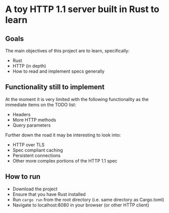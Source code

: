 # A toy HTTP 1.1 server built in Rust to learn

## Goals
The main objectives of this project are to learn, specifically:
 - Rust
 - HTTP (in depth)
 - How to read and implement specs generally

## Functionality still to implement
At the moment it is very limited with the following functionality as the immediate items on the TODO list:
 - Headers
 - More HTTP methods
 - Query parameters

Further down the road it may be interesting to look into:
 - HTTP over TLS
 - Spec compliant caching
 - Persistent connections
 - Other more complex portions of the HTTP 1.1 spec

## How to run
- Download the project
- Ensure that you have Rust installed
- Run `cargo run` from the root directory (i.e. same directory as Cargo.toml)
- Navigate to localhost:8080 in your browser (or other HTTP client)